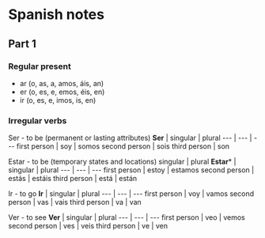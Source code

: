 # Spanish notes

## Part 1

### Regular present
- ar (o, as, a, amos, áis, an)
- er (o, es, e, emos, éis, en)
- ir (o, es, e, imos, is, en)

### Irregular verbs
Ser - to be (permanent or lasting attributes)
**Ser** | singular | plural
--- | --- | ---
first person | soy | somos 
second person | sois 
third person | son 

Estar - to be (temporary states and locations)
singular | plural
**Estar*** | singular | plural
--- | --- | ---
first person | estoy | estamos
second person | estás | estáis
third person | está | están

Ir - to go
**Ir** | singular | plural
--- | --- | ---
first person | voy | vamos
second person | vas | vais
third person | va | van

Ver - to see
**Ver** | singular | plural
--- | --- | ---
first person | veo | vemos
second person | ves | veis
third person | ve | ven
